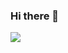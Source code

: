 ### Hi there 👋
<div align="left">
  <p>

  <a href="https://github.com/linhthi">

  <img src="https://github-readme-stats.vercel.app/api?username=linhthi&show_icons=true&theme=default&hide=contribs,issues" />

  </a>
  
  </p>
 
</div>

<!--
**linhthi/linhthi** is a ✨ _special_ ✨ repository because its `README.md` (this file) appears on your GitHub profile.

Here are some ideas to get you started:

- 🔭 I’m currently working on ...
- 🌱 I’m currently learning ...
- 👯 I’m looking to collaborate on ...
- 🤔 I’m looking for help with ...
- 💬 Ask me about ...
- 📫 How to reach me: ...
- 😄 Pronouns: ...
- ⚡ Fun fact: ...
-->
